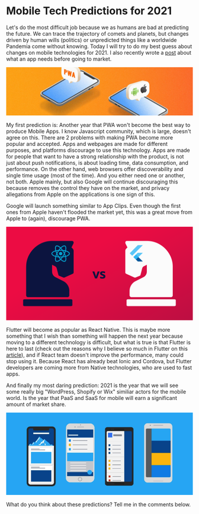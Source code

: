 <meta name="date" content="2020-12-26" />
<meta name="image" content="https://github.com/cjortegon/camiloortegon-public/raw/master/seo/mobile-tech-predictions.jpg" />
<meta name="language" content="en" />
<meta name="tags" content="pwa,flutter,saas,react,mobile,apple" />

# Mobile Tech Predictions for 2021

Let's do the most difficult job because we as humans are bad at predicting the future. We can trace the trajectory of comets and planets, but changes driven by human wills (politics) or unpredicted things like a worldwide Pandemia come without knowing. Today I will try to do my best guess about changes on mobile technologies for 2021. I also recently wrote a [post](/what-an-app-needs-before-going-to-market) about what an app needs before going to market.

![70;;](https://github.com/cjortegon/camiloortegon-public/raw/master/post/2020/media/pwa_vs_native.jpg)

My first prediction is: Another year that PWA won't become the best way to produce Mobile Apps. I know Javascript community, which is large, doesn't agree on this. There are 2 problems with making PWA become more popular and accepted. Apps and webpages are made for different purposes, and platforms discourage to use this technology. Apps are made for people that want to have a strong relationship with the product, is not just about push notifications, is about loading time, data consumption, and performance. On the other hand, web browsers offer discoverability and single time usage (most of the time). And you either need one or another, not both. Apple mainly, but also Google will continue discouraging this because removes the control they have on the market, and privacy allegations from Apple on the applications is one sign of this.

Google will launch something similar to App Clips. Even though the first ones from Apple haven't flooded the market yet, this was a great move from Apple to (again), discourage PWA.

![55;;](https://github.com/cjortegon/camiloortegon-public/raw/master/post/2020/media/flutter_vs_react.png)

Flutter will become as popular as React Native. This is maybe more something that I wish than something will happen the next year because moving to a different technology is difficult, but what is true is that Flutter is here to last (check out the reasons why I believe so much in Flutter on this [article](https://grability.medium.com/keep-calm-and-trust-flutter-b1d0fbef6980)), and if React team doesn't improve the performance, many could stop using it. Because React has already beat Ionic and Cordova, but Flutter developers are coming more from Native technologies, who are used to fast apps.

And finally my most daring prediction: 2021 is the year that we will see some really big "WordPress, Shopify or Wix" similiar actors for the mobile world. Is the year that PaaS and SaaS for mobile will earn a significant amount of market share.

![;140;](https://github.com/cjortegon/camiloortegon-public/raw/master/post/2020/media/saas_mobile.png)

What do you think about these predictions? Tell me in the comments below.
